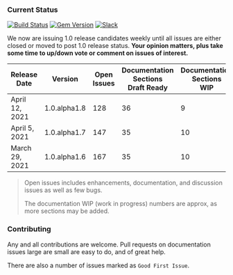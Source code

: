 ### Current Status


[![Build Status](https://travis-ci.com/hyperstack-org/hyperstack.svg?branch=edge)](https://travis-ci.com/hyperstack-org/hyperstack)
[![Gem Version](https://badge.fury.io/rb/rails-hyperstack.svg)](https://badge.fury.io/rb/rails-hyperstack)
[![Slack](https://img.shields.io/badge/slack-hyperstack.org/slack-yellow.svg?logo=slack)]([![Slack](https://img.shields.io/badge/slack-hyperstack.org/slack-yellow.svg?logo=slack)](https://join.slack.com/t/hyperstack-org/shared_invite/enQtNTg4NTI5NzQyNTYyLWQ4YTZlMGU0OGIxMDQzZGIxMjNlOGY5MjRhOTdlMWUzZWYyMTMzYWJkNTZmZDRhMDEzODA0NWRkMDM4MjdmNDE))

We now are issuing 1.0 release candidates weekly until all issues are either closed or moved to post 1.0 release status.  **Your opinion matters, plus take some time to up/down vote or comment on issues of interest.**


| Release<br/>Date | Version | Open<br/>Issues | Documentation<br/>Sections<br/>Draft Ready | Documentation<br/>Sections<br/>WIP |
|--------------|---------|-------------|-------|------|
| April 12, 2021 | 1.0.alpha1.8 | 128 | 36 | 9 |
| April 5, 2021 | 1.0.alpha1.7 | 147 | 35 | 10 |
| March 29, 2021 | 1.0.alpha1.6 | 167 | 35 | 10 |

> Open issues includes enhancements, documentation, and discussion issues as well as few bugs.
>
> The documentation WIP (work in progress) numbers are approx, as more sections may be added.

### Contributing

Any and all contributions are welcome.  Pull requests on documentation issues large are small are easy to do, and of great help.

There are also a number of issues marked as `Good First Issue`.
